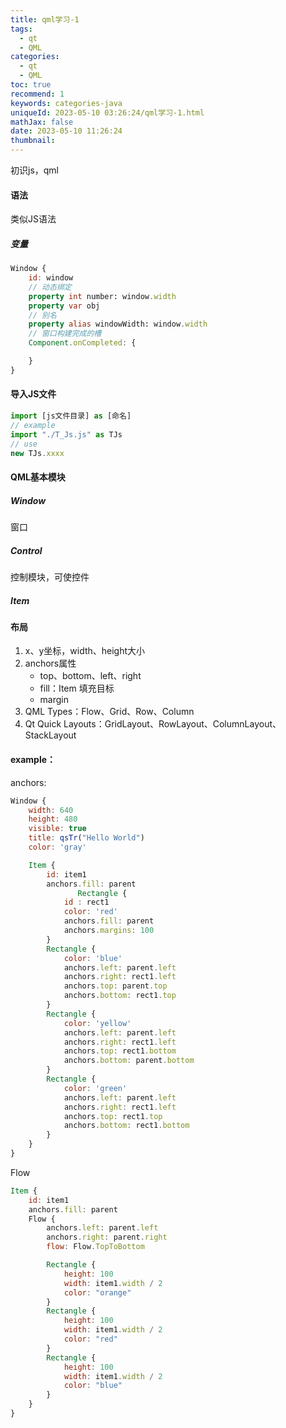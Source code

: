 ```yaml
---
title: qml学习-1
tags:
  - qt
  - QML
categories:
  - qt
  - QML
toc: true
recommend: 1
keywords: categories-java
uniqueId: 2023-05-10 03:26:24/qml学习-1.html
mathJax: false
date: 2023-05-10 11:26:24
thumbnail:
---
```

初识js，qml
<!-- more -->

#### 语法

类似JS语法

##### 变量

```qml
Window {
    id: window
    // 动态绑定
    property int number: window.width
    property var obj
    // 别名
    property alias windowWidth: window.width
    // 窗口构建完成的槽
    Component.onCompleted: {

    }
}
```





#### 导入JS文件

```js
import [js文件目录] as [命名]
// example
import "./T_Js.js" as TJs
// use
new TJs.xxxx
```



#### QML基本模块

##### Window

窗口

##### Control

控制模块，可使控件

##### Item



#### 布局

1. x、y坐标，width、height大小
2. anchors属性
   - top、bottom、left、right
   - fill：Item 填充目标
   - margin
3. QML Types：Flow、Grid、Row、Column
4. Qt Quick Layouts：GridLayout、RowLayout、ColumnLayout、StackLayout



#### example：

anchors:

```qml
Window {
    width: 640
    height: 480
    visible: true
    title: qsTr("Hello World")
    color: 'gray'

    Item {
        id: item1
        anchors.fill: parent
               Rectangle {
            id : rect1
            color: 'red'
            anchors.fill: parent
            anchors.margins: 100
        }
        Rectangle {
            color: 'blue'
            anchors.left: parent.left
            anchors.right: rect1.left
            anchors.top: parent.top
            anchors.bottom: rect1.top
        }
        Rectangle {
            color: 'yellow'
            anchors.left: parent.left
            anchors.right: rect1.left
            anchors.top: rect1.bottom
            anchors.bottom: parent.bottom
        }
        Rectangle {
            color: 'green'
            anchors.left: parent.left
            anchors.right: rect1.left
            anchors.top: rect1.top
            anchors.bottom: rect1.bottom
        }
    }
}
```

Flow

```qml
Item {
    id: item1
    anchors.fill: parent
    Flow {
        anchors.left: parent.left
        anchors.right: parent.right
        flow: Flow.TopToBottom

        Rectangle {
            height: 100
            width: item1.width / 2
            color: "orange"
        }
        Rectangle {
            height: 100
            width: item1.width / 2
            color: "red"
        }
        Rectangle {
            height: 100
            width: item1.width / 2
            color: "blue"
        }
    }
}
```

